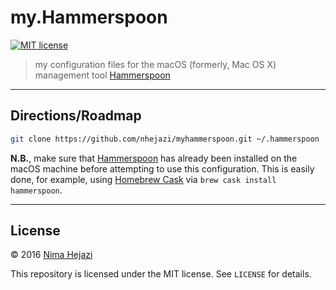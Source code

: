# my.Hammerspoon

[![MIT license](http://img.shields.io/badge/license-MIT-brightgreen.svg)](http://opensource.org/licenses/MIT)

> my configuration files for the macOS (formerly, Mac OS X) management tool
> [Hammerspoon](http://www.hammerspoon.org/)

---

## Directions/Roadmap
```bash
git clone https://github.com/nhejazi/myhammerspoon.git ~/.hammerspoon
```

__N.B.__, make sure that [Hammerspoon](http://www.hammerspoon.org/) has already
been installed on the macOS machine before attempting to use this configuration.
This is easily done, for example, using [Homebrew
Cask](https://caskroom.github.io/) via `brew cask install hammerspoon`.

---

## License

&copy; 2016 [Nima Hejazi](http://nimahejazi.org)

This repository is licensed under the MIT license. See `LICENSE` for details.
